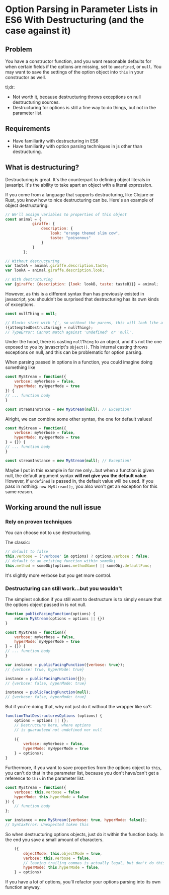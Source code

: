 # Option Parsing in Parameter Lists in ES6 With Destructuring (and the case against it)

## Problem
You have a constructor function, and you want reasonable defaults for when certain fields if the options are missing, set to `undefined`, or `null`. You may want to save the settings of the option object into `this` in your constructor as well.

tl;dr:
* Not worth it, because destructuring throws exceptions on null destructuring sources.
* Destructuring for options is still a fine way to do things, but not in the parameter list.

## Requirements

* Have familiarity with destructuring in ES6
* Have familiarity with option parsing techniques in js other than destructuring.

## What is destructuring?

Destructuring is great. It's the counterpart to defining object literals in javasript. It's the ability to take apart an object with a literal expression.

If you come from a language that supports destructuring, like Clojure or Rust, you know how to nice destructuring can be. Here's an example of object destructuring:

```javascript
// We'll assign variables to properties of this object
const animal = {
        	giraffe: {
         		description: {
            		look: "orange themed slim cow", 
                	taste: "poisonous"
            	}
         	}
        };

// Without destructuring
var tasteA = animal.giraffe.description.taste;
var lookA = animal.giraffe.description.look;

// With destructuring
var {giraffe: {description: {look: lookB, taste: tasteB}}} = animal;
```

However, as this is a different syntax than has previously existed in javascript, you shouldn't be surprised that destructuring has its own kinds of exceptions.

```javascript
const nullThing = null;

// Blocks start with '{', so without the parens, this will look like a start of a block to the js parser, unless we wrap in parens
({attemptedDestructuring} = nullThing); 
// TypeError: Cannot match against 'undefined' or 'null'.
```

Under the hood, there is casting `nullThing` to an object, and it's not the one exposed to you by javascript's `Object()`. This internal casting throws exceptions on null, and this can be problematic for option parsing.

When parsing passed in options in a function, you could imagine doing something like

```javascript
const MyStream = function({
	verbose: myVerbose = false,
    hyperMode: myHyperMode = true
}) {
// ... function body
}

const streamInstance = new MyStream(null); // Exception!

```

Alright, we can combine some other syntax, the one for default values!

```javascript
const MyStream = function({
	verbose: myVerbose = false,
    hyperMode: myHyperMode = true
} = {}) {
// ... function body
}

const streamInstance = new MyStream(null); // Exception!
```

Maybe I put in this example in for me only...but when a function is given null, the default argument syntax **will not give you the default value**. However, if `undefined` is passed in, the default value will be used. If you pass in nothing: `new MyStream();`, you also won't get an exception for this same reason.


## Working around the null issue

### Rely on proven techniques

You can choose not to use destructuring.

The classic:
```javascript
// default to false
this.verbose = ('verbose' in options) ? options.verbose : false;
// default to an existing function within someObj
this.method = someObj[options.methodName] || someObj.defaultFunc;
```

It's slightly more verbose but you get more control.

### Destructuring can still work...but you wouldn't
The simplest solution if you still want to destructure is to simply ensure that the options object passed in is not null.

```javascript
function publicFacingFunction(options) {
    return MyStream(options = options || {})
}

const MyStream = function({
    verbose: myVerbose = false,
    hyperMode: myHyperMode = true
} = {}) {
// ... function body
}

var instance = publicFacingFunction({verbose: true});
// {verbose: true, hyperMode: true}

instance = publicFacingFunction({});
// {verbose: false, hyperMode: true}

instance = publicFacingFunction(null);
// {verbose: false, hyperMode: true}
```

But if you're doing that, why not just do it without the wrapper like so?:

```javascript
functionThatDestructuresOptions (options) {
	options = options || {};
    // Destructure here, where options 
    // is guaranteed not undefined nor null
    
    ({
    	verbose: myVerbose = false,
    	hyperMode: myHyperMode = true
	} = options);
}
```

Furthermore, if you want to save properties from the options object to `this`, you can't do that in the parameter list, because you don't have/can't get a reference to `this` in the parameter list.

```javascript
const Mystream = function({
	verbose: this.verbose = false
	hyperMode: this.hyperMode = false
}) {
	// function body
};

var instance = new MyStream({verbose: true, hyperMode: false});
// SyntaxError: Unexpected token this
```

So when destructuring options objects, just do it within the function body. In the end you save a small amount of characters. 
```javascript
	({
		objectMode: this.objectMode = true,
		verbose: this.verbose = false,
        // leaving trailing commas is actually legal, but don't do this
		hyperMode: this.hyperMode = false, 
	} = options)

```

If you have a lot of options, you'll refactor your options parsing into its own function anyway.



